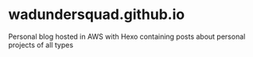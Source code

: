 # wadundersquad.github.io
Personal blog hosted in AWS with Hexo containing posts about personal projects of all types

